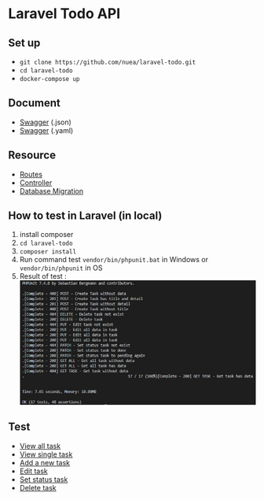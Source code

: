 # Laravel Todo API
## Set up

- `git clone https://github.com/nuea/laravel-todo.git`
- `cd laravel-todo`
- `docker-compose up`

## Document 
- [Swagger](https://github.com/nuea/laravel-todo/blob/master/swagger.json) (.json)
- [Swagger](https://github.com/nuea/laravel-todo/blob/master/swagger.yaml) (.yaml)

## Resource
 - [Routes](https://github.com/nuea/laravel-todo/blob/master/routes/api.php)
 - [Controller](https://github.com/nuea/laravel-todo/blob/master/app/Http/Controllers/TaskController.php)
 - [Database Migration](https://github.com/nuea/laravel-todo/blob/master/database/migrations/2018_10_07_004514_create_todo_table.php)

## How to test in Laravel (in local)
 1. install composer
 2. `cd laravel-todo`
 3. `composer install`
 4. Run command test `vendor/bin/phpunit.bat` in Windows or `vendor/bin/phpunit` in OS
 5. Result of test :
 ![Result](result-test.jpg)


## Test
 - [View all task](https://github.com/nuea/laravel-todo/blob/master/tests/Feature/viewAllTest.php)
 - [View single task](https://github.com/nuea/laravel-todo/blob/master/tests/Feature/viewSingleTest.php) 
 - [Add a new task](https://github.com/nuea/laravel-todo/blob/master/tests/Feature/addTest.php)
 - [Edit task](https://github.com/nuea/laravel-todo/blob/master/tests/Feature/editTest.php)
 - [Set status task](https://github.com/nuea/laravel-todo/blob/master/tests/Feature/setStatusTest.php)
 - [Delete task](https://github.com/nuea/laravel-todo/blob/master/tests/Feature/deleteTest.php)
 
